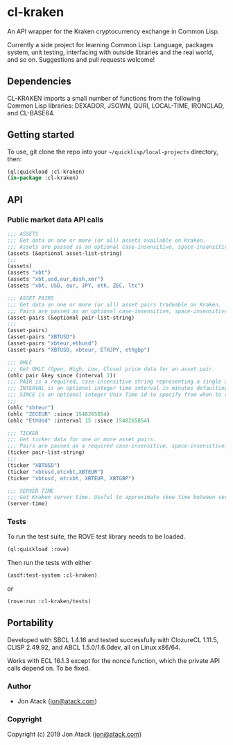# cl-kraken

An API wrapper for the Kraken cryptocurrency exchange in Common Lisp.

Currently a side project for learning Common Lisp: Language, packages system, unit testing, interfacing with outside libraries and the real world, and so on. Suggestions and pull requests welcome!


## Dependencies

CL-KRAKEN imports a small number of functions from the following Common Lisp libraries: DEXADOR, JSOWN, QURI, LOCAL-TIME, IRONCLAD, and CL-BASE64.


## Getting started

To use, git clone the repo into your `~/quicklisp/local-projects` directory, then:

```lisp
(ql:quickload :cl-kraken)
(in-package :cl-kraken)
```


## API

### Public market data API calls

```lisp
;;; ASSETS
;;; Get data on one or more (or all) assets available on Kraken.
;;; Assets are passed as an optional case-insensitive, space-insensitive, comma-delimited string.
(assets (&optional asset-list-string)
;;;
(assets)
(assets "xbt")
(assets "xbt,usd,eur,dash,xmr")
(assets "xbt, USD, eur, JPY, eth, ZEC, ltc")

;;; ASSET PAIRS
;;; Get data on one or more (or all) asset pairs tradeable on Kraken.
;;; Pairs are passed as an optional case-insensitive, space-insensitive, comma-delimited string.
(asset-pairs (&optional pair-list-string)
;;;
(asset-pairs)
(asset-pairs "XBTUSD")
(asset-pairs "xbteur,ethusd")
(asset-pairs "XBTUSD, xbteur, ETHJPY, ethgbp")

;;; OHLC
;;; Get OHLC (Open, High, Low, Close) price data for an asset pair.
(ohlc pair &key since (interval 1))
;;; PAIR is a required, case-insensitive string representing a single asset pair for which to query OHLC data.
;;; INTERVAL is an optional integer time interval in minutes defaulting to 1, permitted values are 1, 5, 15, 30, 60, 240, 1440, 10080, 21600.
;;; SINCE is an optional integer Unix Time id to specify from when to return new committed OHLC data, corresponding to previous OHLC `last' values.
;;;
(ohlc "xbteur")
(ohlc "ZECEUR" :since 1548265854)
(ohlc "EthUsd" :interval 15 :since 1548265854)

;;; TICKER
;;; Get ticker data for one or more asset pairs.
;;; Pairs are passed as a required case-insensitive, space-insensitive, comma-delimited string.
(ticker pair-list-string)
;;;
(ticker "XBTUSD")
(ticker "xbtusd,etcxbt,XBTEUR")
(ticker "xbtusd, etcxbt, XBTEUR, XBTGBP")

;;; SERVER TIME
;;; Get Kraken server time. Useful to approximate skew time between server and client.
(server-time)
```


### Tests

To run the test suite, the ROVE test library needs to be loaded.

```lisp
(ql:quickload :rove)
```

Then run the tests with either

```lisp
(asdf:test-system :cl-kraken)
```

or

```lisp
(rove:run :cl-kraken/tests)
```

## Portability

Developed with SBCL 1.4.16 and tested successfully with ClozureCL 1.11.5, CLISP 2.49.92, and ABCL 1.5.0/1.6.0dev, all on Linux x86/64.

Works with ECL 16.1.3 except for the nonce function, which the private API calls depend on. To be fixed.


### Author

* Jon Atack (jon@atack.com)


### Copyright

Copyright (c) 2019 Jon Atack (jon@atack.com)
